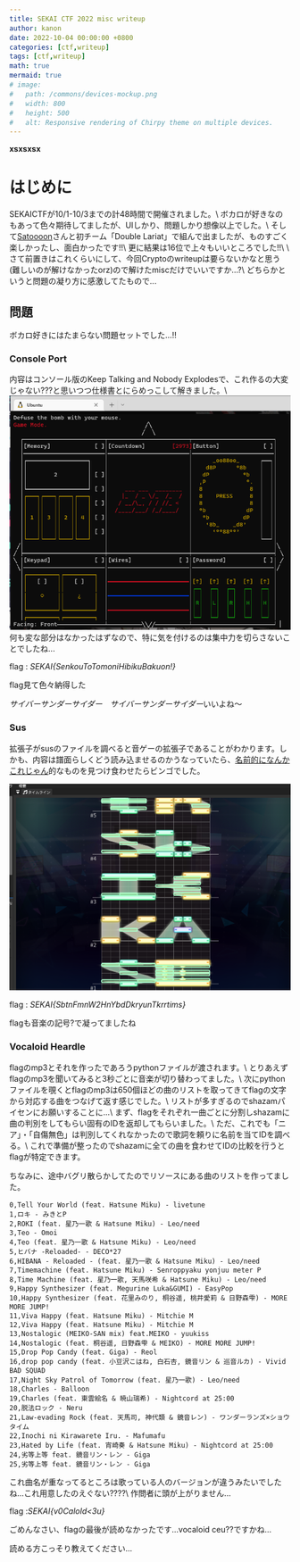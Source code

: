 ```yaml
---
title: SEKAI CTF 2022 misc writeup
author: kanon
date: 2022-10-04 00:00:00 +0800
categories: [ctf,writeup]
tags: [ctf,writeup]
math: true
mermaid: true
# image:
#   path: /commons/devices-mockup.png
#   width: 800
#   height: 500
#   alt: Responsive rendering of Chirpy theme on multiple devices.
---
```


**xsxsxsx**

# はじめに
SEKAICTFが10/1-10/3までの計48時間で開催されました。\\
ボカロが好きなのもあって色々期待してましたが、UIしかり、問題しかり想像以上でした。\\
そして[Satoooon](https://twitter.com/satoooon1024)さんと初チーム「Double Lariat」で組んで出ましたが、ものすごく楽しかったし、面白かったです!!\\
更に結果は16位で上々もいいところでした!!\\
\\
さて前置きはこれくらいにして、今回Cryptoのwriteupは要らないかなと思う(難しいのが解けなかったorz)ので解けたmiscだけでいいですか...?\\
どちらかというと問題の凝り方に感激してたもので...

## 問題

ボカロ好きにはたまらない問題セットでした...!!


### Console Port

内容はコンソール版のKeep Talking and Nobody Explodesで、これ作るの大変じゃない???と思いつつ仕様書とにらめっこして解きました。\\
![console port](https://github.com/kanzya/photo/raw/main/SEKAICTF/bakudan.png)
何も変な部分はなかったはずなので、特に気を付けるのは集中力を切らさないことでしたね...

flag : *SEKAI{SenkouToTomoniHibikuBakuon!}*

flag見て色々納得した

*サイバーサンダーサイダー　サイバーサンダーサイダー*いいよね～


### Sus

拡張子がsusのファイルを調べると音ゲーの拡張子であることがわかります。しかも、内容は譜面らしくどう読み込ませるのかうなっていたら、[名前的になんかこれじゃん](https://github.com/crash5band/MikuMikuWorld)的なものを見つけ食わせたらビンゴでした。

![sus](https://github.com/kanzya/photo/raw/main/SEKAICTF/sus.png)

flag : *SEKAI{SbtnFmnW2HnYbdDkryunTkrrtims}*

flagも音楽の記号?で凝ってましたね

### Vocaloid Heardle
flagのmp3とそれを作ったであろうpythonファイルが渡されます。\\
とりあえずflagのmp3を聞いてみると3秒ごとに音楽が切り替わってました。\\
次にpythonファイルを覗くとflagのmp3は650個ほどの曲のリストを取ってきてflagの文字から対応する曲をつなげて返す感じでした。\\
リストが多すぎるのでshazamパイセンにお願いすることに...\\
まず、flagをそれぞれ一曲ごとに分割しshazamに曲の判別をしてもらい固有のIDを返却してもらいました。\\
ただ、これでも「ニア」・「自傷無色」は判別してくれなかったので歌詞を頼りに名前を当てIDを調べる。\\
これで準備が整ったのでshazamに全ての曲を食わせてIDの比較を行うとflagが特定できます。

ちなみに、途中バグリ散らかしてたのでリソースにある曲のリストを作ってました。
```
0,Tell Your World (feat. Hatsune Miku) - livetune
1,ロキ - みきとP
2,ROKI (feat. 星乃一歌 & Hatsune Miku) - Leo/need
3,Teo - Omoi
4,Teo (feat. 星乃一歌 & Hatsune Miku) - Leo/need
5,ヒバナ -Reloaded- - DECO*27
6,HIBANA - Reloaded - (feat. 星乃一歌 & Hatsune Miku) - Leo/need
7,Timemachine (feat. Hatsune Miku) - Senroppyaku yonjuu meter P
8,Time Machine (feat. 星乃一歌, 天馬咲希 & Hatsune Miku) - Leo/need
9,Happy Synthesizer (feat. Megurine Luka&GUMI) - EasyPop
10,Happy Synthesizer (feat. 花里みのり, 桐谷遥, 桃井愛莉 & 日野森雫) - MORE MORE JUMP!
11,Viva Happy (feat. Hatsune Miku) - Mitchie M
12,Viva Happy (feat. Hatsune Miku) - Mitchie M
13,Nostalogic (MEIKO-SAN mix) feat.MEIKO - yuukiss
14,Nostalogic (feat. 桐谷遥, 日野森雫 & MEIKO) - MORE MORE JUMP!
15,Drop Pop Candy (feat. Giga) - Reol
16,drop pop candy (feat. 小豆沢こはね, 白石杏, 鏡音リン & 巡音ルカ) - Vivid BAD SQUAD
17,Night Sky Patrol of Tomorrow (feat. 星乃一歌) - Leo/need
18,Charles - Balloon
19,Charles (feat. 東雲絵名 & 暁山瑞希) - Nightcord at 25:00
20,脱法ロック - Neru
21,Law-evading Rock (feat. 天馬司, 神代類 & 鏡音レン) - ワンダーランズ×ショウタイム
22,Inochi ni Kirawarete Iru. - Mafumafu
23,Hated by Life (feat. 宵崎奏 & Hatsune Miku) - Nightcord at 25:00
24,劣等上等 feat. 鏡音リン・レン - Giga
25,劣等上等 feat. 鏡音リン・レン - Giga
```

これ曲名が重なってるところは歌っている人のバージョンが違うみたいでしたね...これ用意したのえぐない????\\
作問者に頭が上がりません...

flag :*SEKAI{v0CaloId<3u}*

ごめんなさい、flagの最後が読めなかったです...vocaloid ceu??ですかね...

読める方こっそり教えてください...
